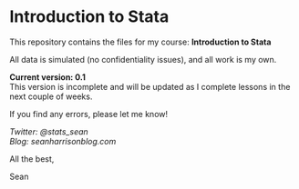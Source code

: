# Introduction to Stata
This repository contains the files for my course: **Introduction to Stata**  

All data is simulated (no confidentiality issues), and all work is my own. 

**Current version: 0.1**  
This version is incomplete and will be updated as I complete lessons in the next couple of weeks.

If you find any errors, please let me know!  

*Twitter: @stats_sean  
Blog: seanharrisonblog.com*

All the best,

Sean
